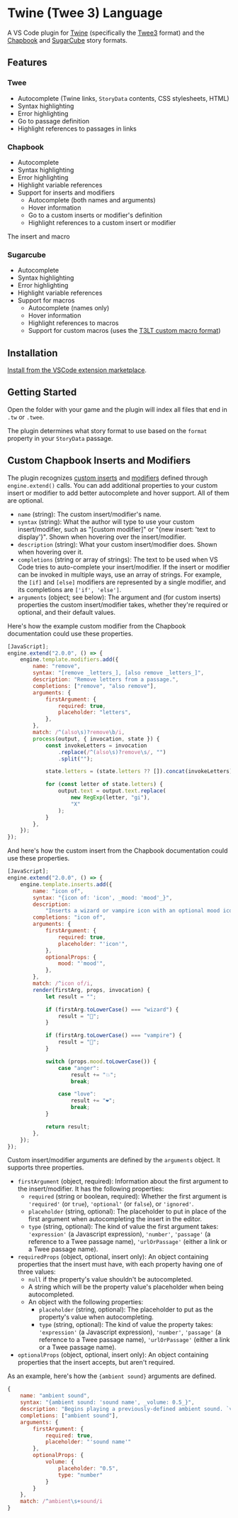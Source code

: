 # Twine (Twee 3) Language

A VS Code plugin for [Twine] (specifically the [Twee3] format) and the [Chapbook] and [SugarCube] story formats.

## Features

### Twee

-   Autocomplete (Twine links, `StoryData` contents, CSS stylesheets, HTML)
-   Syntax highlighting
-   Error highlighting
-   Go to passage definition
-   Highlight references to passages in links

### Chapbook

-   Autocomplete
-   Syntax highlighting
-   Error highlighting
-   Highlight variable references
-   Support for inserts and modifiers
    -   Autocomplete (both names and arguments)
    -   Hover information
    -   Go to a custom inserts or modifier's definition
    -   Highlight references to a custom insert or modifier

The insert and macro

### Sugarcube

-   Autocomplete
-   Syntax highlighting
-   Error highlighting
-   Highlight variable references
-   Support for macros
    -   Autocomplete (names only)
    -   Hover information
    -   Highlight references to macros
    -   Support for custom macros (uses the [T3LT custom macro format])

## Installation

[Install from the VSCode extension marketplace][marketplace].

## Getting Started

Open the folder with your game and the plugin will index all files that end in `.tw` or `.twee`.

The plugin determines what story format to use based on the `format` property in your `StoryData` passage.

## Custom Chapbook Inserts and Modifiers

The plugin recognizes [custom inserts] and [modifiers][custom modifiers] defined through `engine.extend()` calls. You can add additional properties to your custom insert or modifier to add better autocomplete and hover support. All of them are optional.

-   `name` (string): The custom insert/modifier's name.
-   `syntax` (string): What the author will type to use your custom insert/modifier, such as "[custom modifier]" or "{new insert: 'text to display'}". Shown when hovering over the insert/modifier.
-   `description` (string): What your custom insert/modifier does. Shown when hovering over it.
-   `completions` (string or array of strings): The text to be used when VS Code tries to auto-complete your insert/modifier. If the insert or modifier can be invoked in multiple ways, use an array of strings. For example, the `[if]` and `[else]` modifiers are represented by a single modifier, and its completions are `['if', 'else']`.
-   `arguments` (object; see below): The argument and (for custom inserts) properties the custom insert/modifier takes, whether they're required or optional, and their default values.

Here's how the example custom modifier from the Chapbook documentation could use these properties.

```javascript
[JavaScript];
engine.extend("2.0.0", () => {
    engine.template.modifiers.add({
        name: "remove",
        syntax: "[remove _letters_], [also remove _letters_]",
        description: "Remove letters from a passage.",
        completions: ["remove", "also remove"],
        arguments: {
            firstArgument: {
                required: true,
                placeholder: "letters",
            },
        },
        match: /^(also\s)?remove\b/i,
        process(output, { invocation, state }) {
            const invokeLetters = invocation
                .replace(/^(also\s)?remove\s/, "")
                .split("");

            state.letters = (state.letters ?? []).concat(invokeLetters);

            for (const letter of state.letters) {
                output.text = output.text.replace(
                    new RegExp(letter, "gi"),
                    "X"
                );
            }
        },
    });
});
```

And here's how the custom insert from the Chapbook documentation could use these properties.

```javascript
[JavaScript];
engine.extend("2.0.0", () => {
    engine.template.inserts.add({
        name: "icon of",
        syntax: "{icon of: 'icon', _mood: 'mood'_}",
        description:
            "Inserts a wizard or vampire icon with an optional mood icon. `icon` can be either `wizard` or `vampire`. `mood` is optional, and can be either `anger` or `love`.",
        completions: "icon of",
        arguments: {
            firstArgument: {
                required: true,
                placeholder: "'icon'",
            },
            optionalProps: {
                mood: "'mood'",
            },
        },
        match: /^icon of/i,
        render(firstArg, props, invocation) {
            let result = "";

            if (firstArg.toLowerCase() === "wizard") {
                result = "🧙";
            }

            if (firstArg.toLowerCase() === "vampire") {
                result = "🧛";
            }

            switch (props.mood.toLowerCase()) {
                case "anger":
                    result += "💥";
                    break;

                case "love":
                    result += "❤️";
                    break;
            }

            return result;
        },
    });
});
```

Custom insert/modifier arguments are defined by the `arguments` object. It supports three properties.

-   `firstArgument` (object, required): Information about the first argument to the insert/modifier. It has the following properties:
    -   `required` (string or boolean, required): Whether the first argument is `'required'` (or `true`), `'optional'` (or `false`), or `'ignored'`.
    -   `placeholder` (string, optional): The placeholder to put in place of the first argument when autocompleting the insert in the editor.
    -   `type` (string, optional): The kind of value the first argument takes: `'expression'` (a Javascript expression), `'number'`, `'passage'` (a reference to a Twee passage name), `'urlOrPassage'` (either a link or a Twee passage name).
-   `requiredProps` (object, optional, insert only): An object containing properties that the insert must have, with each property having one of three values:
    -   `null` if the property's value shouldn't be autocompleted.
    -   A string which will be the property value's placeholder when being autocompleted.
    -   An object with the following properties:
        -   `placeholder` (string, optional): The placeholder to put as the property's value when autocompleting.
        -   `type` (string, optional): The kind of value the property takes: `'expression'` (a Javascript expression), `'number'`, `'passage'` (a reference to a Twee passage name), `'urlOrPassage'` (either a link or a Twee passage name).
-   `optionalProps` (object, optional, insert only): An object containing properties that the insert accepts, but aren't required.

As an example, here's how the `{ambient sound}` arguments are defined.

```javascript
{
    name: "ambient sound",
    syntax: "{ambient sound: 'sound name', _volume: 0.5_}",
    description: "Begins playing a previously-defined ambient sound. `volume` can be omitted; by default, the ambient sound is played at full volume.",
    completions: ["ambient sound"],
    arguments: {
        firstArgument: {
            required: true,
            placeholder: "'sound name'"
        },
        optionalProps: {
            volume: {
                placeholder: "0.5",
                type: "number"
            }
        }
    },
    match: /^ambient\s+sound/i
}
```

[Chapbook]: https://klembot.github.io/chapbook/
[custom inserts]: https://klembot.github.io/chapbook/guide/advanced/adding-custom-inserts.html
[custom modifiers]: https://klembot.github.io/chapbook/guide/advanced/adding-custom-modifiers.html
[marketplace]: https://marketplace.visualstudio.com/
[SugarCube]: https://www.motoslave.net/sugarcube/2/
[Twee3]: https://github.com/iftechfoundation/twine-specs/blob/master/twee-3-specification.md
[Twee 3 Language Tools]: https://github.com/cyrusfirheir/twee3-language-tools/
[T3LT custom macro format]: https://github.com/cyrusfirheir/twee3-language-tools/?tab=readme-ov-file#custom-macro-definitions-for-sugarcube
[Twine]: https://twinery.org/
